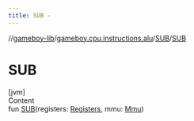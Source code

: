 ```yaml
---
title: SUB -
---
```

//[gameboy-lib](../../index.md)/[gameboy.cpu.instructions.alu](../index.md)/[SUB](index.md)/[SUB](-s-u-b.md)



# SUB  
[jvm]  
Content  
fun [SUB](-s-u-b.md)(registers: [Registers](../../gameboy.cpu/-registers/index.md), mmu: [Mmu](../../gameboy.memory/-mmu/index.md))  



